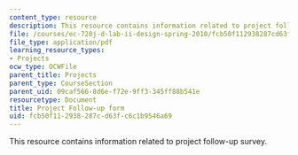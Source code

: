 ```yaml
---
content_type: resource
description: This resource contains information related to project follow-up survey.
file: /courses/ec-720j-d-lab-ii-design-spring-2010/fcb50f112938287cd63fc6c1b9546a69_MITEC_720JS10_proj_folwup.pdf
file_type: application/pdf
learning_resource_types:
- Projects
ocw_type: OCWFile
parent_title: Projects
parent_type: CourseSection
parent_uid: 09caf566-8d6e-f72e-9ff3-345ff88b541e
resourcetype: Document
title: Project Follow-up form
uid: fcb50f11-2938-287c-d63f-c6c1b9546a69
---
```

This resource contains information related to project follow-up survey.